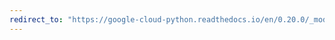 ```yaml
---
redirect_to: "https://google-cloud-python.readthedocs.io/en/0.20.0/_modules/google/cloud/bigquery/table.html"
---
```

